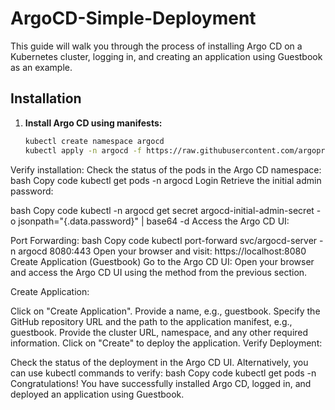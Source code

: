 # ArgoCD-Simple-Deployment

This guide will walk you through the process of installing Argo CD on a Kubernetes cluster, logging in, and creating an application using Guestbook as an example.

## Installation

1. **Install Argo CD using manifests:**
   ```bash
   kubectl create namespace argocd
   kubectl apply -n argocd -f https://raw.githubusercontent.com/argoproj/argo-cd/stable/manifests/install.yaml
Verify installation:
Check the status of the pods in the Argo CD namespace:
bash
Copy code
kubectl get pods -n argocd
Login
Retrieve the initial admin password:

bash
Copy code
kubectl -n argocd get secret argocd-initial-admin-secret -o jsonpath="{.data.password}" | base64 -d
Access the Argo CD UI:

Port Forwarding:
bash
Copy code
kubectl port-forward svc/argocd-server -n argocd 8080:443
Open your browser and visit: https://localhost:8080
Create Application (Guestbook)
Go to the Argo CD UI:
Open your browser and access the Argo CD UI using the method from the previous section.

Create Application:

Click on "Create Application".
Provide a name, e.g., guestbook.
Specify the GitHub repository URL and the path to the application manifest, e.g., guestbook.
Provide the cluster URL, namespace, and any other required information.
Click on "Create" to deploy the application.
Verify Deployment:

Check the status of the deployment in the Argo CD UI.
Alternatively, you can use kubectl commands to verify:
bash
Copy code
kubectl get pods -n <namespace>
Congratulations! You have successfully installed Argo CD, logged in, and deployed an application using Guestbook.
